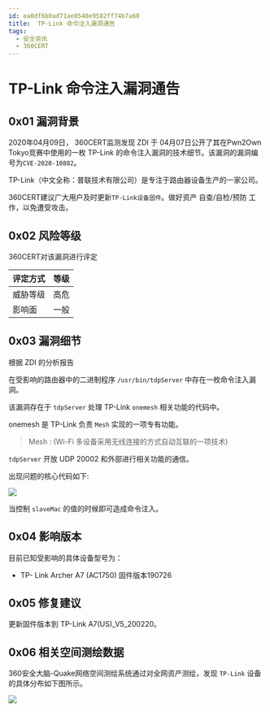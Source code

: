 ```yaml
---
id: ea0df6b0ad71ae8540e9582ff74b7a60
title:  TP-Link 命令注入漏洞通告
tags: 
  - 安全资讯
  - 360CERT
---
```


#  TP-Link 命令注入漏洞通告

0x01 漏洞背景
---------


2020年04月09日， 360CERT监测发现 ZDI 于 04月07日公开了其在Pwn2Own Tokyo竞赛中使用的一枚 TP-Link 的命令注入漏洞的技术细节。该漏洞的漏洞编号为`CVE-2020-10882`。


TP-Link（中文全称：普联技术有限公司）是专注于路由器设备生产的一家公司。


360CERT建议广大用户及时更新`TP-Link设备固件`。做好资产 自查/自检/预防 工作，以免遭受攻击。


0x02 风险等级
---------


360CERT对该漏洞进行评定




| 评定方式 | 等级 |
| --- | --- |
| 威胁等级 | 高危 |
| 影响面 | 一般 |


0x03 漏洞细节
---------


根据 ZDI 的分析报告


在受影响的路由器中的二进制程序 `/usr/bin/tdpServer` 中存在一枚命令注入漏洞。


该漏洞存在于 `tdpServer` 处理 TP-Link `onemesh` 相关功能的代码中。


onemesh 是 TP-Link 负责 `Mesh` 实现的一项专有功能。



> 
> Mesh : (Wi-Fi 多设备采用无线连接的方式自动互联的一项技术)
> 
> 
> 


`tdpServer` 开放 UDP 20002 和外部进行相关功能的通信。


出现问题的核心代码如下:


![](https://p403.ssl.qhimgs4.com/t01bb2b7968c0a7201e.png)


当控制 `slaveMac` 的值的时候即可造成命令注入。


0x04 影响版本
---------


目前已知受影响的具体设备型号为：


* TP- Link Archer A7 (AC1750) 固件版本190726


0x05 修复建议
---------


更新固件版本到 TP-Link A7(US)\_V5\_200220。


0x06 相关空间测绘数据
-------------


360安全大脑-Quake网络空间测绘系统通过对全网资产测绘，发现 `TP-Link` 设备的具体分布如下图所示。


![](https://p403.ssl.qhimgs4.com/t01ed1e650618b47981.png)


